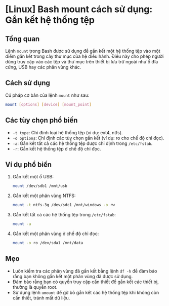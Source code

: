 # [Linux] Bash mount cách sử dụng: Gắn kết hệ thống tệp

## Tổng quan
Lệnh `mount` trong Bash được sử dụng để gắn kết một hệ thống tệp vào một điểm gắn kết trong cây thư mục của hệ điều hành. Điều này cho phép người dùng truy cập vào các tệp và thư mục trên thiết bị lưu trữ ngoài như ổ đĩa cứng, USB hay các phân vùng khác.

## Cách sử dụng
Cú pháp cơ bản của lệnh `mount` như sau:

```bash
mount [options] [device] [mount_point]
```

## Các tùy chọn phổ biến
- `-t type`: Chỉ định loại hệ thống tệp (ví dụ: ext4, ntfs).
- `-o options`: Chỉ định các tùy chọn gắn kết (ví dụ: ro cho chế độ chỉ đọc).
- `-a`: Gắn kết tất cả các hệ thống tệp được chỉ định trong `/etc/fstab`.
- `-r`: Gắn kết hệ thống tệp ở chế độ chỉ đọc.

## Ví dụ phổ biến
1. Gắn kết một ổ USB:
   ```bash
   mount /dev/sdb1 /mnt/usb
   ```

2. Gắn kết một phân vùng NTFS:
   ```bash
   mount -t ntfs-3g /dev/sdc1 /mnt/windows -o rw
   ```

3. Gắn kết tất cả các hệ thống tệp trong `/etc/fstab`:
   ```bash
   mount -a
   ```

4. Gắn kết một phân vùng ở chế độ chỉ đọc:
   ```bash
   mount -o ro /dev/sda1 /mnt/data
   ```

## Mẹo
- Luôn kiểm tra các phân vùng đã gắn kết bằng lệnh `df -h` để đảm bảo rằng bạn không gắn kết một phân vùng đã được sử dụng.
- Đảm bảo rằng bạn có quyền truy cập cần thiết để gắn kết các thiết bị, thường là quyền root.
- Sử dụng lệnh `umount` để gỡ bỏ gắn kết các hệ thống tệp khi không còn cần thiết, tránh mất dữ liệu.